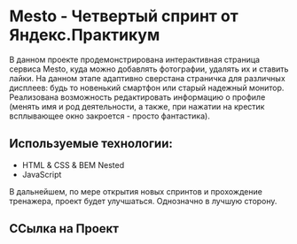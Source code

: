 # **Mesto** - Четвертый спринт от Яндекс.Практикум

В данном проекте продемонстрирована интерактивная страница сервиса Mesto, куда можно добавлять фотографии, удалять их и ставить лайки. 
На данном этапе адаптивно сверстана страничка для различных дисплеев: будь то новенький смартфон или старый надежный монитор. Реализована возможность редактировать информацию о профиле (менять имя и род деятельности, а также, при нажатии на крестик всплывающее окно закроется - просто фантастика). 

## Используемые технологии: 
* HTML & CSS & BEM Nested
* JavaScript

В дальнейшем, по мере открытия новых спринтов и прохождение тренажера, проект будет улучшаться. Однозначно в лучшую сторону.

## ССылка на Проект